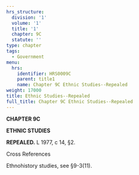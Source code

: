 ```yaml
---
hrs_structure:
  division: '1'
  volume: '1'
  title: '1'
  chapter: 9C
  statute: ''
type: chapter
tags:
  - Government
menu:
  hrs:
    identifier: HRS0009C
    parent: title1
    name: Chapter 9C Ethnic Studies--Repealed
weight: 17000
title: Ethnic Studies--Repealed
full_title: Chapter 9C Ethnic Studies--Repealed
---
```

**CHAPTER 9C**

**ETHNIC STUDIES**

**REPEALED.** L 1977, c 14, §2.

Cross References

Ethnohistory studies, see §9-3(11).